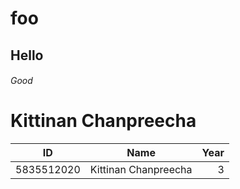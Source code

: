 # foo
## Hello
###### Good
Kittinan Chanpreecha
======
| ID         | Name                | Year |
| -------    |:-------------------:| ----:|
| 5835512020 | Kittinan Chanpreecha| 3    |
